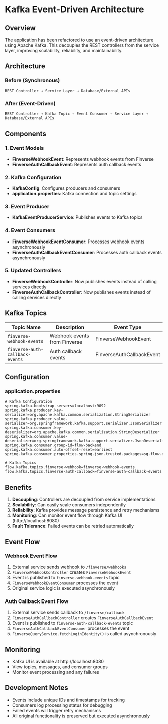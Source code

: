 # Kafka Event-Driven Architecture

## Overview

The application has been refactored to use an event-driven architecture using Apache Kafka. This decouples the REST controllers from the service layer, improving scalability, reliability, and maintainability.

## Architecture

### Before (Synchronous)
```
REST Controller → Service Layer → Database/External APIs
```

### After (Event-Driven)
```
REST Controller → Kafka Topic → Event Consumer → Service Layer → Database/External APIs
```

## Components

### 1. Event Models
- **FinverseWebhookEvent**: Represents webhook events from Finverse
- **FinverseAuthCallbackEvent**: Represents auth callback events

### 2. Kafka Configuration
- **KafkaConfig**: Configures producers and consumers
- **application.properties**: Kafka connection and topic settings

### 3. Event Producer
- **KafkaEventProducerService**: Publishes events to Kafka topics

### 4. Event Consumers
- **FinverseWebhookEventConsumer**: Processes webhook events asynchronously
- **FinverseAuthCallbackEventConsumer**: Processes auth callback events asynchronously

### 5. Updated Controllers
- **FinverseWebhookController**: Now publishes events instead of calling services directly
- **FinverseAuthCallbackController**: Now publishes events instead of calling services directly

## Kafka Topics

| Topic Name                      | Description                  | Event Type                |
| ------------------------------- | ---------------------------- | ------------------------- |
| `finverse-webhook-events`       | Webhook events from Finverse | FinverseWebhookEvent      |
| `finverse-auth-callback-events` | Auth callback events         | FinverseAuthCallbackEvent |

## Configuration

### application.properties
```properties
# Kafka Configuration
spring.kafka.bootstrap-servers=localhost:9092
spring.kafka.producer.key-serializer=org.apache.kafka.common.serialization.StringSerializer
spring.kafka.producer.value-serializer=org.springframework.kafka.support.serializer.JsonSerializer
spring.kafka.consumer.key-deserializer=org.apache.kafka.common.serialization.StringDeserializer
spring.kafka.consumer.value-deserializer=org.springframework.kafka.support.serializer.JsonDeserializer
spring.kafka.consumer.group-id=flow-backend
spring.kafka.consumer.auto-offset-reset=earliest
spring.kafka.consumer.properties.spring.json.trusted.packages=sg.flow.events

# Kafka Topics
flow.kafka.topics.finverse-webhook=finverse-webhook-events
flow.kafka.topics.finverse-auth-callback=finverse-auth-callback-events
```

## Benefits

1. **Decoupling**: Controllers are decoupled from service implementations
2. **Scalability**: Can easily scale consumers independently
3. **Reliability**: Kafka provides message persistence and retry mechanisms
4. **Monitoring**: Can monitor event flow through Kafka UI (http://localhost:8080)
5. **Fault Tolerance**: Failed events can be retried automatically

## Event Flow

### Webhook Event Flow
1. External service sends webhook to `/finverse/webhooks`
2. `FinverseWebhookController` creates `FinverseWebhookEvent`
3. Event is published to `finverse-webhook-events` topic
4. `FinverseWebhookEventConsumer` processes the event
5. Original service logic is executed asynchronously

### Auth Callback Event Flow
1. External service sends callback to `/finverse/callback`
2. `FinverseAuthCallbackController` creates `FinverseAuthCallbackEvent`
3. Event is published to `finverse-auth-callback-events` topic
4. `FinverseAuthCallbackEventConsumer` processes the event
5. `FinverseQueryService.fetchLoginIdentity()` is called asynchronously

## Monitoring

- Kafka UI is available at http://localhost:8080
- View topics, messages, and consumer groups
- Monitor event processing and any failures

## Development Notes

- Events include unique IDs and timestamps for tracking
- Consumers log processing status for debugging
- Failed events will trigger retry mechanisms
- All original functionality is preserved but executed asynchronously 